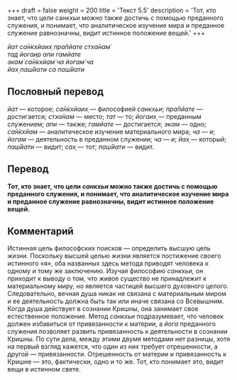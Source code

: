 +++
draft = false
weight = 200
title = 'Текст 5.5'
description = 'Тот, кто знает, что цели санкхьи можно также достичь с помощью преданного служения, и понимает, что аналитическое изучение мира и преданное служение равнозначны, видит истинное положение вещей.'
+++

_йат са̄н̇кхйаих̣ пра̄пйате стха̄нам̇  
тад йогаир апи гамйате  
экам̇ са̄н̇кхйам̇ ча йогам̇ ча  
йах̣ паш́йати са паш́йати_

## Пословный перевод

_йат_ — которое; _са̄н̇кхйаих̣_ — философией _санкхьи_; _пра̄пйате_ — достигается; _стха̄нам_ — место; _тат_ — то; _йогаих̣_ — преданным служением; _апи_ — также; _гамйате_ — достигается; _экам_ — одно; _са̄н̇кхйам_ — аналитическое изучение материального мира; _ча_ — и; _йогам_ — деятельность в преданном служении; _ча_ — и; _йах̣_ — который; _паш́йати_ — видит; _сах̣_ — тот; _паш́йати_ — видит.

## Перевод

**Тот, кто знает, что цели _санкхьи_ можно также достичь с помощью преданного служения, и понимает, что аналитическое изучение мира и преданное служение равнозначны, видит истинное положение вещей.**

## Комментарий

Истинная цель философских поисков — определить высшую цель жизни. Поскольку высшей целью жизни является постижение своего истинного «я», оба названных здесь метода приводят человека к одному и тому же заключению. Изучая философию _санкхьи,_ он приходит к выводу о том, что живое существо не принадлежит к материальному миру, но является частицей высшего духовного целого. Следовательно, вечная душа никак не связана с материальным миром и ее деятельность должна быть так или иначе связана со Всевышним. Когда душа действует в сознании Кришны, она занимает свое естественное положение. Метод _санкхьи_ подразумевает, что человек должен избавиться от привязанности к материи, а _йога_ преданного служения позволяет развить привязанность к деятельности в сознании Кришны. По сути дела, между этими двумя методами нет разницы, хотя на первый взгляд кажется, что один из них требует отрешенности, а другой — привязанности. Отрешенность от материи и привязанность к Кришне — это, фактически, одно и то же. Тот, кто понимает это, видит вещи в истинном свете.
